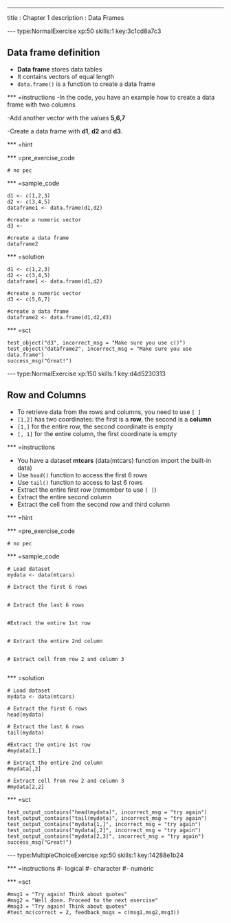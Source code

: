 ---
title       : Chapter 1
description : Data Frames

--- type:NormalExercise xp:50 skills:1 key:3c1cd8a7c3
## Data frame definition
* **Data frame** stores data tables
* It contains vectors of equal length
* ` data.frame() ` is a function to create a data frame


*** =instructions
-In the code, you have an example how to create a data frame with two columns

-Add another vector with the values **5,6,7**

-Create a data frame with **d1**, **d2** and **d3**.


*** =hint


*** =pre_exercise_code
```{r}
# no pec
```

*** =sample_code
```{r}
d1 <- c(1,2,3)
d2 <- c(3,4,5)
dataframe1 <- data.frame(d1,d2)

#create a numeric vector
d3 <- 

#create a data frame
dataframe2 

```

*** =solution
```{r}
d1 <- c(1,2,3)
d2 <- c(3,4,5)
dataframe1 <- data.frame(d1,d2)

#create a numeric vector
d3 <- c(5,6,7)

#create a data frame
dataframe2 <- data.frame(d1,d2,d3)

```

*** =sct
```{r}
test_object("d3", incorrect_msg = "Make sure you use c()")
test_object("dataframe2", incorrect_msg = "Make sure you use data.frame")
success_msg("Great!")
```
--- type:NormalExercise xp:150 skills:1 key:d4d5230313
## Row and Columns
- To retrieve data from the rows and columns, you need to use `[ ]`
- ` [1,2] ` has two coordinates: the first is a **row**, the second is a **column**
- ` [1,] ` for the entire row, the second coordinate is empty
- ` [, 1] ` for the entire column, the first coordinate is empty
 
*** =instructions
- You have a dataset **mtcars** (data(mtcars) function import the built-in data)
- Use ` head() ` function to access the first 6 rows
- Use ` tail() ` function to access to last 6 rows
- Extract the entire first row (remember to use ` [ ] `)
- Extract the entire second column
- Extract the cell from the second row and third column

*** =hint


*** =pre_exercise_code
```{r}
# no pec
```

*** =sample_code
```{r}
# Load dataset
mydata <- data(mtcars)

# Extract the first 6 rows


# Extract the last 6 rows


#Extract the entire 1st row


# Extract the entire 2nd column


# Extract cell from row 2 and column 3


```
*** =solution
```{r}
# Load dataset
mydata <- data(mtcars)

# Extract the first 6 rows
head(mydata)

# Extract the last 6 rows
tail(mydata)

#Extract the entire 1st row
#mydata[1,]

# Extract the entire 2nd column
#mydata[,2]

# Extract cell from row 2 and column 3
#mydata[2,2]
```

*** =sct
```{r}
test_output_contains("head(mydata)", incorrect_msg = "try again")
test_output_contains("tail(mydata)", incorrect_msg = "try again")
test_output_contains("mydata[1,]", incorrect_msg = "try again")
test_output_contains("mydata[,2]", incorrect_msg = "try again")
test_output_contains("mydata[2,3]", incorrect_msg = "try again")
success_msg("Great!")
```
--- type:MultipleChoiceExercise xp:50 skills:1 key:14288e1b24

*** =instructions
#- logical
#- character
#- numeric


*** =sct
```{r}
#msg1 = "Try again! Think about quotes"
#msg2 = "Well done. Proceed to the next exercise"
#msg3 = "Try again! Think about quotes"
#test_mc(correct = 2, feedback_msgs = c(msg1,msg2,msg3))
```
